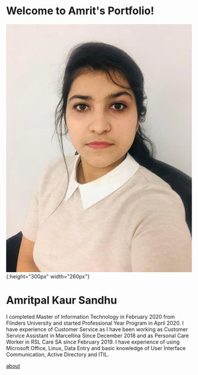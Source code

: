 # Welcome to Amrit's Portfolio!

![](Images/WhatsApp%20Image%202020-11-29%20at%205.15.08%20PM.jpeg){:height="300px" width="260px"} 
# Amritpal Kaur Sandhu
I completed Master of Information Technology in February 2020 from Flinders University and started Professional Year Program in April 2020. I have experience of Customer Service as I have been working as Customer Service Assistant in Marcellina Since December 2018 and as Personal Care Worker in RSL Care SA since February 2019. I have experience of using Microsoft Office, Linux, Data Entry and basic knowledge of User Interface Communication, Active Directory and ITIL.


[about](wiki/home)




